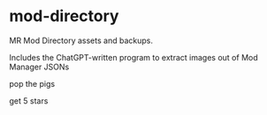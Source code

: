 # mod-directory
MR Mod Directory assets and backups.

Includes the ChatGPT-written program to extract images out of Mod Manager JSONs

pop the pigs

get 5 stars

